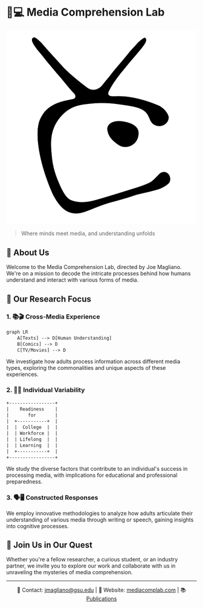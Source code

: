 # 🧠💻 Media Comprehension Lab

![Media Comprehension Lab Logo](logo_black.png)

> Where minds meet media, and understanding unfolds

## 🔬 About Us

Welcome to the Media Comprehension Lab, directed by Joe Magliano. We're on a mission to decode the intricate processes behind how humans understand and interact with various forms of media.

## 🎯 Our Research Focus

### 1. 📚🎬 Cross-Media Experience
```mermaid
graph LR
    A[Texts] --> D[Human Understanding]
    B[Comics] --> D
    C[TV/Movies] --> D
```
We investigate how adults process information across different media types, exploring the commonalities and unique aspects of these experiences.

### 2. 🧠💪 Individual Variability
```
+-----------------+
|    Readiness    |
|       for       |
|  +-----------+  |
|  |  College  |  |
|  | Workforce |  |
|  | Lifelong  |  |
|  | Learning  |  |
|  +-----------+  |
+-----------------+
```
We study the diverse factors that contribute to an individual's success in processing media, with implications for educational and professional preparedness.

### 3. 🗣️🖥️ Constructed Responses
We employ innovative methodologies to analyze how adults articulate their understanding of various media through writing or speech, gaining insights into cognitive processes.

## 🚀 Join Us in Our Quest

Whether you're a fellow researcher, a curious student, or an industry partner, we invite you to explore our work and collaborate with us in unraveling the mysteries of media comprehension.

---

<div align="center">

📧 Contact: jmagliano@gsu.edu | 🔗 Website: [mediacomplab.com](http://mediacomplab.com) | 📚 [Publications](https://mediacomplab.com/publications/)

</div>
